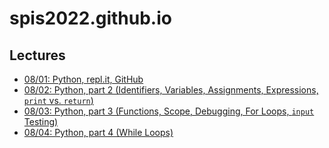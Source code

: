 # spis2022.github.io

## Lectures

* [08/01: Python, repl.it, GitHub](/lectures/0801.md)
* [08/02: Python, part 2 (Identifiers, Variables, Assignments, Expressions, `print` vs. `return`)](/lectures/0802.md)
* [08/03: Python, part 3 (Functions, Scope, Debugging, For Loops, `input` Testing)](/lectures/0803.md)
* [08/04: Python, part 4 (While Loops)](/lectures/0804.md)
